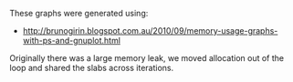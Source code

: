 These graphs were generated using:

* http://brunogirin.blogspot.com.au/2010/09/memory-usage-graphs-with-ps-and-gnuplot.html

Originally there was a large memory leak, we moved allocation out of the loop and shared the slabs across iterations.
